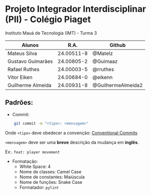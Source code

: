 # Projeto Integrador Interdisciplinar (PII) - Colégio Piaget

Instituto Mauá de Tecnologia (IMT) - Turma 3

| Alunos            | R.A.       | Github             |
| ----------------- | ---------- | ------------------ |
| Mateus Silva      | 24.00511-8 | @Matelz            |
| Gustavo Guimarães | 24.00805-2 | @Guimaaz           |
| Rafael Ruthes     | 24.00003-5 | @rruthes           |
| Vitor Eiken       | 24.00684-0 | @eikenn            |
| Guilherme Almeida | 24.00931-8 | @GuilhermeAlmeida2 |

## Padrões:
- Commit:
```bash
    git commit -m "<tipo>: <mensagem>"
```
Onde `<tipo>` deve obedecer a convenção:
[Conventional Commits](https://www.conventionalcommits.org/en/v1.0.0/)

`<mensagem>` deve ser uma **breve** descrição da mudança em **inglês**.

Ex:. `feat: player movement`

- Formatação:
    - White Space: 4
    - Nome de classes: Camel Case
    - Nome de constantes: Maiúscula
    - Nome de funções: Snake Case
    - Formatador: `pylint`
